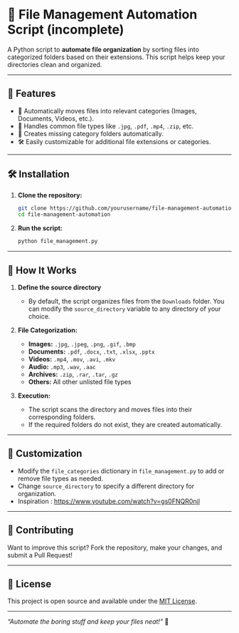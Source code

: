 
# 📂 File Management Automation Script (incomplete)

A Python script to **automate file organization** by sorting files into categorized folders based on their extensions. This script helps keep your directories clean and organized.

---

## 🚀 Features

- 📁 Automatically moves files into relevant categories (Images, Documents, Videos, etc.).  
- 🔄 Handles common file types like `.jpg`, `.pdf`, `.mp4`, `.zip`, etc.  
- 📌 Creates missing category folders automatically.  
- 🛠️ Easily customizable for additional file extensions or categories.  

---

## 🛠️ Installation

1. **Clone the repository:**  
   ```bash
   git clone https://github.com/yourusername/file-management-automation.git
   cd file-management-automation
   ```

2. **Run the script:**  
   ```bash
   python file_management.py
   ```

---

## 📂 How It Works

1. **Define the source directory**  
   - By default, the script organizes files from the `Downloads` folder. You can modify the `source_directory` variable to any directory of your choice.

2. **File Categorization:**  
   - **Images:** `.jpg`, `.jpeg`, `.png`, `.gif`, `.bmp`  
   - **Documents:** `.pdf`, `.docx`, `.txt`, `.xlsx`, `.pptx`  
   - **Videos:** `.mp4`, `.mov`, `.avi`, `.mkv`  
   - **Audio:** `.mp3`, `.wav`, `.aac`  
   - **Archives:** `.zip`, `.rar`, `.tar`, `.gz`  
   - **Others:** All other unlisted file types  

3. **Execution:**  
   - The script scans the directory and moves files into their corresponding folders.
   - If the required folders do not exist, they are created automatically.

---

## 🎯 Customization

- Modify the `file_categories` dictionary in `file_management.py` to add or remove file types as needed.
- Change `source_directory` to specify a different directory for organization.
- Inspiration : https://www.youtube.com/watch?v=gs0FNQR0njI
---

## 🤝 Contributing

Want to improve this script? Fork the repository, make your changes, and submit a Pull Request!

---

## 📜 License

This project is open source and available under the [MIT License](LICENSE).

---

_“Automate the boring stuff and keep your files neat!”_ 🚀
```
